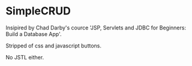 # SimpleCRUD

Insipired by Chad Darby's cource 'JSP, Servlets and JDBC for Beginners: Build a Database App'.

Stripped of css and javascript buttons.

No JSTL either.
